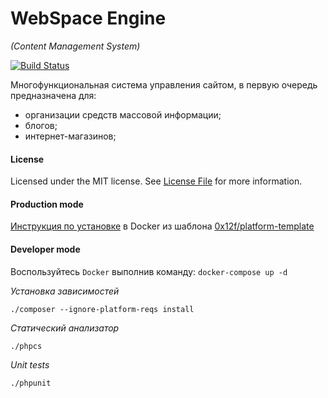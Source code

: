 WebSpace Engine
====
_(Content Management System)_

[![Build Status](https://travis-ci.com/0x12f/platform.svg?branch=master)](https://travis-ci.com/0x12f/platform)

Многофункциональная система управления сайтом,
в первую очередь предназначена для:
* организации средств массовой информации;
* блогов;
* интернет-магазинов;

#### License
Licensed under the MIT license. See [License File](LICENSE.md) for more information.

#### Production mode
[Инструкция по установке](https://github.com/0x12f/platform/wiki/Установка-(Docker)) в Docker из шаблона [0x12f/platform-template](https://github.com/0x12f/platform-template)  

#### Developer mode
Воспользуйтесь `Docker` выполнив команду: `docker-compose up -d`

*Установка зависимостей*
```shell script
./composer --ignore-platform-reqs install
```

*Статический анализатор*
```shell script
./phpcs
```

*Unit tests*
```shell script
./phpunit
```
